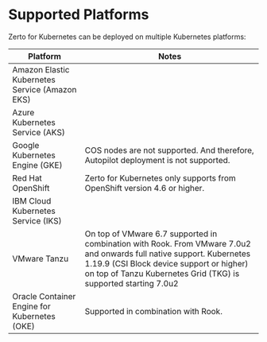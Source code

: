 # Supported Platforms

Zerto for Kubernetes can be deployed on multiple Kubernetes platforms:

| Platform                             | Notes |
| ------------------------------------ | ------ |
| Amazon Elastic Kubernetes Service (Amazon EKS) |    |
| Azure Kubernetes Service (AKS)  |    |
| Google Kubernetes Engine (GKE)  | COS nodes are not supported. And therefore, Autopilot deployment is not supported.  |
| Red Hat OpenShift  | Zerto for Kubernetes only supports from OpenShift version 4.6 or higher.  |
| IBM Cloud Kubernetes Service (IKS)  |    |
| VMware Tanzu  | On top of VMware 6.7 supported in combination with Rook. From VMware 7.0u2 and onwards full native support. Kubernetes 1.19.9 (CSI Block device support or higher) on top of Tanzu Kubernetes Grid (TKG) is supported starting 7.0u2  |
| Oracle Container Engine for Kubernetes (OKE) | Supported in combination with Rook. ||
